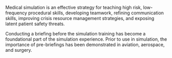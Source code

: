 Medical simulation is an effective strategy for teaching high risk, low-frequency procedural skills, developing teamwork, refining communication skills, improving crisis resource management strategies, and exposing latent patient safety threats.

Conducting a briefing before the simulation training has become a foundational part of the simulation experience. Prior to use in simulation, the importance of pre-briefings has been demonstrated in aviation, aerospace, and surgery.